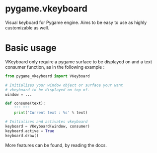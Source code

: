 # pygame.vkeyboard

Visual keyboard for Pygame engine. Aims to be easy to use as highly customizable as well.

# Basic usage 

VKeyboard only require a pygame surface to be displayed on and a text consumer function, as in the following example :

```python
from pygame_vkeyboard import VKeyboard

# Initializes your window object or surface your want
# vkeyboard to be displayed on top of.
window = ... 

def consume(text):
    """ """
    print('Current text : %s' % text)

# Initializes and activates vkeyboard
keyboard = VKeyboard(window, consumer)
keyboard.active = True
keyboard.draw()
```

More features can be found, by reading the docs.